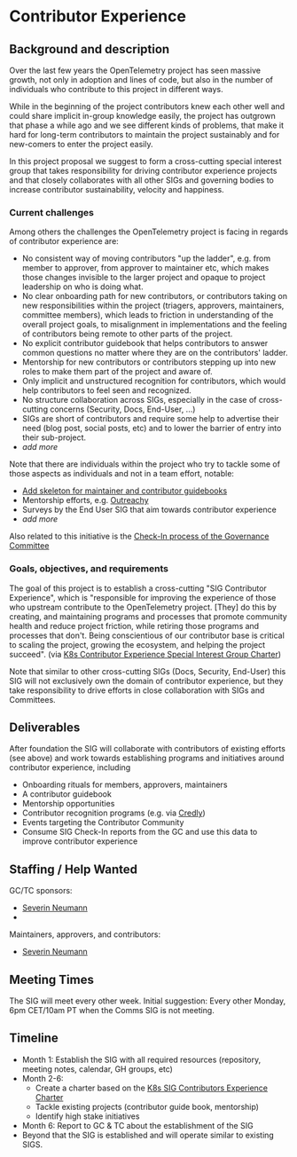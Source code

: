 # Contributor Experience

## Background and description

Over the last few years the OpenTelemetry project has seen massive growth, not
only in adoption and lines of code, but also in the number of individuals who
contribute to this project in different ways.

While in the beginning of the project contributors knew each other well and
could share implicit in-group knowledge easily, the project has outgrown that
phase a while ago and we see different kinds of problems, that make it hard
for long-term contributors to maintain the project sustainably and for new-comers
to enter the project easily.

In this project proposal we suggest to form a cross-cutting special interest group
that takes responsibility for driving contributor experience projects and that
closely collaborates with all other SIGs and governing bodies to increase contributor
sustainability, velocity and happiness.

### Current challenges

Among others the challenges the OpenTelemetry project is facing in regards of
contributor experience are:

* No consistent way of moving contributors "up the ladder", e.g. from member to
  approver, from approver to maintainer etc, which makes those changes invisible
  to the larger project and opaque to project leadership on who is doing
  what.
* No clear onboarding path for new contributors, or contributors taking on new
  responsibilities within the project (triagers, approvers, maintainers, committee
  members), which leads to friction in understanding of the overall project goals,
  to misalignment in implementations and the feeling of contributors being remote
  to other parts of the project.
* No explicit contributor guidebook that helps contributors to answer common
  questions no matter where they are on the contributors' ladder.
* Mentorship for new contributors or contributors stepping up into new roles to
  make them part of the project and aware of.  
* Only implicit and unstructured recognition for contributors, which would help
  contributors to feel seen and recognized.
* No structure collaboration across SIGs, especially in the case of cross-cutting
  concerns (Security, Docs, End-User, ...)
* SIGs are short of contributors and require some help to advertise their need
  (blog post, social posts, etc) and to lower the barrier of entry into their
  sub-project.
* _add more_

Note that there are individuals within the project who try to tackle some of those
aspects as individuals and not in a team effort, notable:

* [Add skeleton for maintainer and contributor guidebooks](https://github.com/open-telemetry/community/pull/2051)
* Mentorship efforts, e.g. [Outreachy](https://cloud-native.slack.com/archives/C060GFUL0P6)
* Surveys by the End User SIG that aim towards contributor experience
* _add more_

Also related to this initiative is the [Check-In process of the Governance Committee](https://github.com/open-telemetry/community/blob/main/gc-check-ins.md)

### Goals, objectives, and requirements

The goal of this project is to establish a cross-cutting "SIG Contributor Experience",
which is "responsible for improving the experience of those who upstream contribute to
the OpenTelemetry project. [They] do this by creating, and maintaining programs and processes that promote community health and reduce project friction, while retiring those programs and processes that don't. Being conscientious of our contributor base is critical to scaling the project, growing the ecosystem, and helping the project succeed". (via [K8s Contributor Experience Special Interest Group Charter](https://github.com/kubernetes/community/blob/master/sig-contributor-experience/charter.md))

Note that similar to other cross-cutting SIGs (Docs, Security, End-User) this SIG will not exclusively own
the domain of contributor experience, but they take responsibility to drive efforts in close collaboration
with SIGs and Committees.

## Deliverables

After foundation the SIG will collaborate with contributors of existing efforts
(see above) and work towards establishing programs and initiatives around contributor
experience, including

* Onboarding rituals for members, approvers, maintainers
* A contributor guidebook
* Mentorship opportunities
* Contributor recognition programs (e.g. via [Credly](https://credly.com))
* Events targeting the Contributor Community
* Consume SIG Check-In reports from the GC and use this data to improve contributor experience

## Staffing / Help Wanted

GC/TC sponsors:

- [Severin Neumann](@svrnm)
- <tbd>

Maintainers, approvers, and contributors:

- [Severin Neumann](@svrnm)


## Meeting Times

The SIG will meet every other week. Initial suggestion: Every other Monday, 6pm CET/10am PT when
the Comms SIG is not meeting.

## Timeline

* Month 1: Establish the SIG with all required resources (repository, meeting notes, calendar, GH groups, etc)
* Month 2-6:
  * Create a charter based on the [K8s SIG Contributors Experience Charter](https://github.com/kubernetes/community/blob/master/sig-contributor-experience/charter.md)
  * Tackle existing projects (contributor guide book, mentorship)
  * Identify high stake initiatives
* Month 6: Report to GC & TC about the establishment of the SIG
* Beyond that the SIG is established and will operate similar to existing SIGS. 